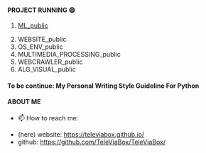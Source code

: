 #### PROJECT RUNNING 😄
1. [ML_public](https://github.com/TeleViaBox/ML_public)

<!-- [demo video](https://www.youtube.com/) -->

2. WEBSITE_public 
3. OS_ENV_public 
4. MULTIMEDIA_PROCESSING_public
5. WEBCRAWLER_public 
6. ALG_VISUAL_public 
<!-- 7. research paper: TLBO Algorithm ( an algorithm similar to the well-known Genetic Algorithm ) -->
<!--  TODO: to discuss how TLBO different from genetic algorithm??? -->
#### To be continue: My Personal Writing Style Guideline For Python
<!--  reference author: https://iottalk.vip/static/pystyle/index.html -->
#### ABOUT ME
- 📫 How to reach me: 
<!--   - Linkedin: https://www.linkedin.com/in/alex-lee-2a2747158/ -->
<!--   - email: wylee1999@gmail.com -->
  - (here) website: https://televiabox.github.io/
  - github: https://github.com/TeleViaBox/TeleViaBox/
<!--   - paiza.com: -->
<!--   - leetcode.com -->

<!-- - 🌱 I’m currently learning ... -->
<!-- - ⚡ Fun fact: ... -->
<!-- - 👯 I’m looking to collaborate on ... -->
<!-- - 🤔 I’m looking for help with ... -->
<!-- - 💬 Ask me about ... -->

